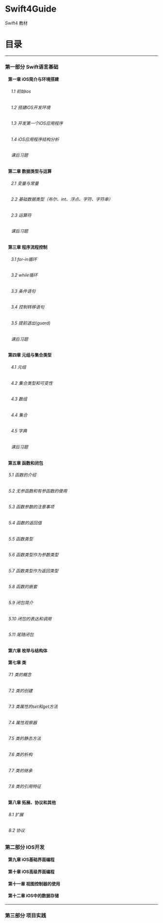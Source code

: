  # Swift4Guide
Swift4 教材

# 目录
---
### 第一部分 Swift语言基础
#### &nbsp;&nbsp; 第一章 iOS简介与环境搭建
###### &nbsp;&nbsp;&nbsp;&nbsp;&nbsp;1.1 初始ios
###### &nbsp;&nbsp;&nbsp;&nbsp;&nbsp;1.2 搭建iOS开发环境
###### &nbsp;&nbsp;&nbsp;&nbsp;&nbsp;1.3 开发第一个iOS应用程序
###### &nbsp;&nbsp;&nbsp;&nbsp;&nbsp;1.4 iOS应用程序结构分析
###### &nbsp;&nbsp;&nbsp;&nbsp;&nbsp;课后习题
#### &nbsp;&nbsp; 第二章 数据类型与运算
###### &nbsp;&nbsp;&nbsp;&nbsp;&nbsp;2.1 变量与常量
###### &nbsp;&nbsp;&nbsp;&nbsp;&nbsp;2.2 基础数据类型（布尔、int、浮点、字符、字符串）
###### &nbsp;&nbsp;&nbsp;&nbsp;&nbsp;2.3 运算符
###### &nbsp;&nbsp;&nbsp;&nbsp;&nbsp;课后习题
#### &nbsp;&nbsp; 第三章 程序流程控制
###### &nbsp;&nbsp;&nbsp;&nbsp;&nbsp;3.1 for-in循环
###### &nbsp;&nbsp;&nbsp;&nbsp;&nbsp;3.2 while循环
###### &nbsp;&nbsp;&nbsp;&nbsp;&nbsp;3.3 条件语句
###### &nbsp;&nbsp;&nbsp;&nbsp;&nbsp;3.4 控制转移语句
###### &nbsp;&nbsp;&nbsp;&nbsp;&nbsp;3.5 提前退出(guard)
###### &nbsp;&nbsp;&nbsp;&nbsp;&nbsp;课后习题
#### &nbsp;&nbsp; 第四章 元组与集合类型
###### &nbsp;&nbsp;&nbsp;&nbsp;&nbsp;4.1 元组
###### &nbsp;&nbsp;&nbsp;&nbsp;&nbsp;4.2 集合类型和可变性
###### &nbsp;&nbsp;&nbsp;&nbsp;&nbsp;4.3 数组
###### &nbsp;&nbsp;&nbsp;&nbsp;&nbsp;4.4 集合
###### &nbsp;&nbsp;&nbsp;&nbsp;&nbsp;4.5 字典
###### &nbsp;&nbsp;&nbsp;&nbsp;&nbsp;课后习题
#### &nbsp;&nbsp; 第五章 函数和闭包
###### &nbsp;&nbsp;&nbsp;5.1 函数的介绍
###### &nbsp;&nbsp;&nbsp;5.2 无参函数和有参函数的使用
###### &nbsp;&nbsp;&nbsp;5.3 函数参数的注意事项
###### &nbsp;&nbsp;&nbsp;5.4 函数的返回值
###### &nbsp;&nbsp;&nbsp;5.5 函数类型
###### &nbsp;&nbsp;&nbsp;5.6 函数类型作为参数类型
###### &nbsp;&nbsp;&nbsp;5.7 函数类型作为返回类型
###### &nbsp;&nbsp;&nbsp;5.8 函数的嵌套
###### &nbsp;&nbsp;&nbsp;5.9 闭包简介
###### &nbsp;&nbsp;&nbsp;5.10 闭包的表达和调用
###### &nbsp;&nbsp;&nbsp;5.11 尾随闭包
#### &nbsp;&nbsp; 第六章 枚举与结构体
#### &nbsp;&nbsp; 第七章 类
###### &nbsp;&nbsp;&nbsp;7.1 类的概念
###### &nbsp;&nbsp;&nbsp;7.2 类的创建
###### &nbsp;&nbsp;&nbsp;7.3 类属性的set和get方法
###### &nbsp;&nbsp;&nbsp;7.4 属性观察器
###### &nbsp;&nbsp;&nbsp;7.5 类的静态方法
###### &nbsp;&nbsp;&nbsp;7.6 类的析构
###### &nbsp;&nbsp;&nbsp;7.7 类的继承
###### &nbsp;&nbsp;&nbsp;7.8 类的引用特征
#### &nbsp;&nbsp; 第八章 拓展、协议和其他
###### &nbsp;&nbsp;&nbsp;8.1 扩展
###### &nbsp;&nbsp;&nbsp;8.2 协议
### 第二部分 IOS开发
#### &nbsp;&nbsp; 第九章 iOS基础界面编程
#### &nbsp;&nbsp; 第十章 iOS高级界面编程
#### &nbsp;&nbsp; 第十一章 视图控制器的使用
#### &nbsp;&nbsp; 第十二章 iOS中的数据存储  
---
### 第三部分 项目实践
